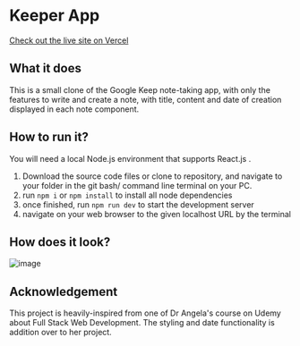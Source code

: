 # Keeper App
[Check out the live site on Vercel]([https://your-vercel-deployment-url.vercel.app](https://keeper-app-woad-nine.vercel.app/))
## What it does
This is a small clone of the Google Keep note-taking app, with only the features to write and create a note, with title, content and date of creation displayed in each note component.
## How to run it?
You will need a local Node.js environment that supports React.js .
1. Download the source code files or clone to repository, and navigate to your folder in the git bash/ command line terminal on your PC.
2. run `npm i` or `npm install` to install all node dependencies
3. once finished, run `npm run dev` to start the development server
4. navigate on your web browser to the given localhost URL by the terminal

## How does it look?
![image](https://github.com/quick-fox-03/keeper-react-app/assets/113131729/27c92e61-739e-47c7-9f40-d25b8f261cc6)
## Acknowledgement
This project is heavily-inspired from one of Dr Angela's course on Udemy about Full Stack Web Development. The styling and date functionality is addition over to her project.
